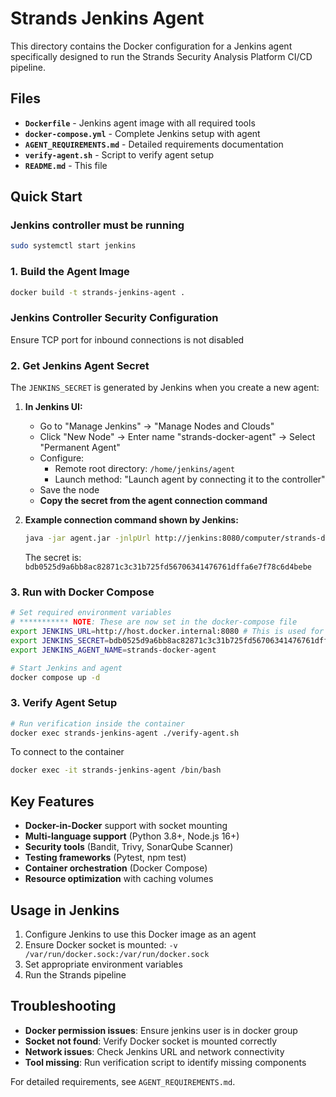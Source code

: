 # Strands Jenkins Agent

This directory contains the Docker configuration for a Jenkins agent specifically designed to run the Strands Security Analysis Platform CI/CD pipeline.

## Files

- **`Dockerfile`** - Jenkins agent image with all required tools
- **`docker-compose.yml`** - Complete Jenkins setup with agent
- **`AGENT_REQUIREMENTS.md`** - Detailed requirements documentation
- **`verify-agent.sh`** - Script to verify agent setup
- **`README.md`** - This file

## Quick Start

### Jenkins controller must be running
```bash
sudo systemctl start jenkins
```

### 1. Build the Agent Image

```bash
docker build -t strands-jenkins-agent .
```

### Jenkins Controller Security Configuration
Ensure TCP port for inbound connections is not disabled


### 2. Get Jenkins Agent Secret

The `JENKINS_SECRET` is generated by Jenkins when you create a new agent:

1. **In Jenkins UI:**
   - Go to "Manage Jenkins" → "Manage Nodes and Clouds"
   - Click "New Node" → Enter name "strands-docker-agent" → Select "Permanent Agent"
   - Configure:
     - Remote root directory: `/home/jenkins/agent`
     - Launch method: "Launch agent by connecting it to the controller"
   - Save the node
   - **Copy the secret from the agent connection command**

2. **Example connection command shown by Jenkins:**
   ```bash
   java -jar agent.jar -jnlpUrl http://jenkins:8080/computer/strands-docker-agent/slave-agent.jnlp -secret bdb0525d9a6bb8ac82871c3c31b725fd56706341476761dffa6e7f78c6d4bebe
   ```
   The secret is: `bdb0525d9a6bb8ac82871c3c31b725fd56706341476761dffa6e7f78c6d4bebe`

### 3. Run with Docker Compose

```bash
# Set required environment variables
# *********** NOTE: These are now set in the docker-compose file
export JENKINS_URL=http://host.docker.internal:8080 # This is used for the jenkins controller running local
export JENKINS_SECRET=bdb0525d9a6bb8ac82871c3c31b725fd56706341476761dffa6e7f78c6d4bebe
export JENKINS_AGENT_NAME=strands-docker-agent

# Start Jenkins and agent
docker compose up -d
```

### 3. Verify Agent Setup

```bash
# Run verification inside the container
docker exec strands-jenkins-agent ./verify-agent.sh
```

To connect to the container 

```bash
docker exec -it strands-jenkins-agent /bin/bash
```


## Key Features

- **Docker-in-Docker** support with socket mounting
- **Multi-language support** (Python 3.8+, Node.js 16+)
- **Security tools** (Bandit, Trivy, SonarQube Scanner)
- **Testing frameworks** (Pytest, npm test)
- **Container orchestration** (Docker Compose)
- **Resource optimization** with caching volumes

## Usage in Jenkins

1. Configure Jenkins to use this Docker image as an agent
2. Ensure Docker socket is mounted: `-v /var/run/docker.sock:/var/run/docker.sock`
3. Set appropriate environment variables
4. Run the Strands pipeline

## Troubleshooting

- **Docker permission issues**: Ensure jenkins user is in docker group
- **Socket not found**: Verify Docker socket is mounted correctly
- **Network issues**: Check Jenkins URL and network connectivity
- **Tool missing**: Run verification script to identify missing components

For detailed requirements, see `AGENT_REQUIREMENTS.md`.
